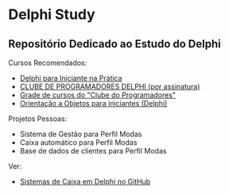 # Delphi Study
Repositório Dedicado ao Estudo do Delphi
---
Cursos Recomendados:
- [Delphi para Iniciante na Prática](https://thuliobittencourt.nutror.com/curso/d1c2fc682326)
- [CLUBE DE PROGRAMADORES DELPHI (por assinatura)](https://academiadocodigo.com.br/campanha/clube-de-programadores/)
- [Grade de cursos do "Clube do Programadores"](https://novoead.com.br/vitrine/1646830036462x504164153802255200)
- [Orientação a Objetos para iniciantes (Delphi)](https://www.youtube.com/playlist?list=PLvrBgLo9icwOm6Dxdc25zPwk8fosI3Z4c)

Projetos Pessoas:
- Sistema de Gestão para Perfil Modas
- Caixa automático para Perfil Modas
- Base de dados de clientes para Perfil Modas

Ver: 
- [Sistemas de Caixa em Delphi no GitHub](https://github.com/search?q=sistema+de+caixa+language%3Adelphi&type=repositories)
